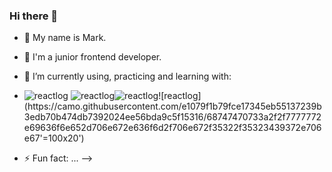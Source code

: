 ### Hi there 👋




- 🔭 My name is Mark. 
- 🌱 I'm a junior frontend developer.
- 🤔 I’m currently using, practicing and learning with:
- ![reactlog](https://camo.githubusercontent.com/bdbe62dc737be28cfa38b33d88d20671179029fee0c7176ed3f3a53c69b14e63/68747470733a2f2f696d672e69636f6e73382e636f6d2f6f66666963656c2f34382f3030303030302f72656163742e706e67) ![reactlog](https://camo.githubusercontent.com/d3d1874579d4c426185cc3f0b5819d05cad0e3cb0d62ce2b182daea2abab84b3/68747470733a2f2f696d672e69636f6e73382e636f6d2f636f6c6f722f34382f3030303030302f72656475782e706e67)![reactlog](https://camo.githubusercontent.com/50725d9a507fb727cf24ed4171aa22b7b604f80ed4da66f56aa3f66b86812caf/68747470733a2f2f6e6f64656a732e6f72672f7374617469632f696d616765732f6c6f676f2d68657861676f6e2e706e67'=100x20')![reactlog](https://camo.githubusercontent.com/e1079f1b79fce17345eb55137239b3edb70b474db7392024ee56bda9c5f15316/68747470733a2f2f7777772e69636f6e652d706e672e636f6d2f706e672f35322f35323439372e706e67'=100x20')



- ⚡ Fun fact: ...
-->
